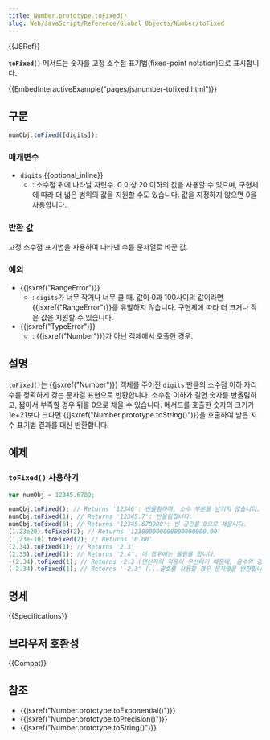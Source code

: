 ```yaml
---
title: Number.prototype.toFixed()
slug: Web/JavaScript/Reference/Global_Objects/Number/toFixed
---
```


{{JSRef}}

**`toFixed()`** 메서드는 숫자를 고정 소수점 표기법(fixed-point notation)으로 표시합니다.

{{EmbedInteractiveExample("pages/js/number-tofixed.html")}}

## 구문

```js
numObj.toFixed([digits]);
```

### 매개변수

- `digits` {{optional_inline}}
  - : 소수점 뒤에 나타날 자릿수. 0 이상 20 이하의 값을 사용할 수 있으며, 구현체에 따라 더 넓은 범위의 값을 지원할 수도 있습니다. 값을 지정하지 않으면 0을 사용합니다.

### 반환 값

고정 소수점 표기법을 사용하여 나타낸 수를 문자열로 바꾼 값.

### 예외

- {{jsxref("RangeError")}}
  - : `digits`가 너무 작거나 너무 클 때. 값이 0과 100사이의 값이라면 {{jsxref("RangeError")}}를 유발하지 않습니다. 구현체에 따라 더 크거나 작은 값을 지원할 수 있습니다.
- {{jsxref("TypeError")}}
  - : {{jsxref("Number")}}가 아닌 객체에서 호출한 경우.

## 설명

`toFixed()`는 {{jsxref("Number")}} 객체를 주어진 `digits` 만큼의 소수점 이하 자리수를 정확하게 갖는 문자열 표현으로 반환합니다. 소수점 이하가 길면 숫자를 반올림하고, 짧아서 부족할 경우 뒤를 0으로 채울 수 있습니다. 메서드를 호출한 숫자의 크기가 1e+21보다 크다면 {{jsxref("Number.prototype.toString()")}}을 호출하여 받은 지수 표기법 결과를 대신 반환합니다.

## 예제

### `toFixed()` 사용하기

```js
var numObj = 12345.6789;

numObj.toFixed(); // Returns '12346': 반올림하며, 소수 부분을 남기지 않습니다.
numObj.toFixed(1); // Returns '12345.7': 반올림합니다.
numObj.toFixed(6); // Returns '12345.678900': 빈 공간을 0으로 채웁니다.
(1.23e20).toFixed(2); // Returns '123000000000000000000.00'
(1.23e-10).toFixed(2); // Returns '0.00'
(2.34).toFixed(1); // Returns '2.3'
(2.35).toFixed(1); // Returns '2.4'. 이 경우에는 올림을 합니다.
-(2.34).toFixed(1); // Returns -2.3 (연산자의 적용이 우선이기 때문에, 음수의 경우 문자열로 반환하지 않습니다...)
(-2.34).toFixed(1); // Returns '-2.3' (...괄호를 사용할 경우 문자열을 반환합니다.)
```

## 명세

{{Specifications}}

## 브라우저 호환성

{{Compat}}

## 참조

- {{jsxref("Number.prototype.toExponential()")}}
- {{jsxref("Number.prototype.toPrecision()")}}
- {{jsxref("Number.prototype.toString()")}}

